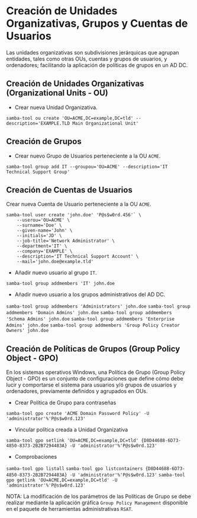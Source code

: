 # Creación de Unidades Organizativas, Grupos y Cuentas de Usuarios

Las unidades organizativas son subdivisiones jerárquicas que agrupan entidades, tales como otras OUs, cuentas y grupos de usuarios, y ordenadores; facilitando la aplicación de políticas de grupos en un AD DC.

## Creación de Unidades Organizativas (Organizational Units - OU)

* Crear nueva Unidad Organizativa.

`samba-tool ou create 'OU=ACME,DC=example,DC=tld' --description='EXAMPLE.TLD Main Organizational Unit'`

## Creación de Grupos

* Crear nuevo Grupo de Usuarios perteneciente a la OU `ACME`.

`samba-tool group add IT --groupou='OU=ACME' --description='IT Technical Support Group'`

## Creación de Cuentas de Usuarios

Crear nueva Cuenta de Usuario perteneciente a la OU `ACME`.

    samba-tool user create 'john.doe' 'P@s$w0rd.456'` \
        --userou='OU=ACME' \
        --surname='Doe' \
        --given-name='John' \
        --initials='JD' \
        --job-title='Network Administrator' \
        --department='IT' \
        --company='EXAMPLE' \
        --description='IT Technical Support Account' \
        --mail='john.doe@example.tld'

* Añadir nuevo usuario al grupo `IT`.

`samba-tool group addmembers 'IT' john.doe`

* Añadir nuevo usuario a los grupos administrativos del AD DC.

`samba-tool group addmembers 'Administrators' john.doe`
`samba-tool group addmembers 'Domain Admins' john.doe`
`samba-tool group addmembers 'Schema Admins' john.doe`
`samba-tool group addmembers 'Enterprise Admins' john.doe`
`samba-tool group addmembers 'Group Policy Creator Owners' john.doe`

## Creación de Políticas de Grupos (Group Policy Object - GPO)

En los sistemas operativos Windows, una Política de Grupo (Group Policy Object - GPO) es un conjunto de configuraciones que define cómo debe lucir y comportarse el sistema para usuarios y/ó grupos de usuarios y ordenadores, previamente definidos y agrupados en OUs.

* Crear Política de Grupo para contraseñas

`samba-tool gpo create 'ACME Domain Password Policy' -U 'administrator'%'P@s$w0rd.123'`

* Vincular política creada a Unidad Organizativa

`samba-tool gpo setlink 'OU=ACME,DC=example,DC=tld' {D8D44688-6D73-4850-8373-2B2B7294483A} -U 'administrator'%'P@s$w0rd.123'`

* Comprobaciones

`samba-tool gpo listall`
`samba-tool gpo listcontainers {D8D44688-6D73-4850-8373-2B2B7294483A} -U 'administrator'%'P@s$w0rd.123'`
`samba-tool gpo getlink 'OU=ACME,DC=example,DC=tld' -U 'administrator'%'P@s$w0rd.123'`

NOTA: La modificación de los parámetros de las Políticas de Grupo se debe realizar mediante la aplicación gráfica `Group Policy Management` disponible en el paquete de herramientas administrativas `RSAT`.